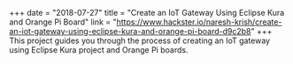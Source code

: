 +++
date = "2018-07-27"
title = "Create an IoT Gateway Using Eclipse Kura and Orange Pi Board"
link = "https://www.hackster.io/naresh-krish/create-an-iot-gateway-using-eclipse-kura-and-orange-pi-board-d9c2b8"
+++
This project guides you through the process of creating an IoT gateway using Eclipse Kura project and Orange Pi boards.